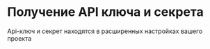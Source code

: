 # Получение API ключа и секрета

Api-ключ и секрет находятся в расширенных настройках вашего проекта